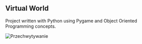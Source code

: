 <h2>Virtual World</h2>

Project written with Python using Pygame and Object Oriented Programming concepts.


![Przechwytywanie](https://user-images.githubusercontent.com/125133223/225217787-9397eb83-104d-4e76-b908-fc3827af0ae0.PNG)
